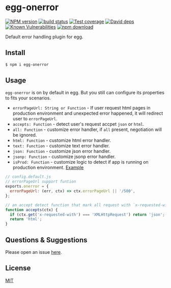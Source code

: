 # egg-onerror

[![NPM version][npm-image]][npm-url]
[![build status][travis-image]][travis-url]
[![Test coverage][codecov-image]][codecov-url]
[![David deps][david-image]][david-url]
[![Known Vulnerabilities][snyk-image]][snyk-url]
[![npm download][download-image]][download-url]

[npm-image]: https://img.shields.io/npm/v/egg-onerror.svg?style=flat-square
[npm-url]: https://npmjs.org/package/egg-onerror
[travis-image]: https://img.shields.io/travis/eggjs/egg-onerror.svg?style=flat-square
[travis-url]: https://travis-ci.org/eggjs/egg-onerror
[codecov-image]: https://codecov.io/github/eggjs/egg-onerror/coverage.svg?branch=master
[codecov-url]: https://codecov.io/github/eggjs/egg-onerror?branch=master
[david-image]: https://img.shields.io/david/eggjs/egg-onerror.svg?style=flat-square
[david-url]: https://david-dm.org/eggjs/egg-onerror
[snyk-image]: https://snyk.io/test/npm/egg-onerror/badge.svg?style=flat-square
[snyk-url]: https://snyk.io/test/npm/egg-onerror
[download-image]: https://img.shields.io/npm/dm/egg-onerror.svg?style=flat-square
[download-url]: https://npmjs.org/package/egg-onerror

Default error handling plugin for egg.

## Install

```bash
$ npm i egg-onerror
```

## Usage

`egg-onerror` is on by default in egg. But you still can configure its properties to fits your scenarios.

- `errorPageUrl: String or Function` - If user request html pages in production environment and unexpected error happened, it will redirect user to `errorPageUrl`.
- `accepts: Function` - detect user's request accpet `json` or `html`.
- `all: Function` - customize error handler, if `all` present, negotiation will be ignored.
- `html: Function` - customize html error handler.
- `text: Function` - customize text error handler.
- `json: Function` - customize json error handler.
- `jsonp: Function` - customize jsonp error handler.
- `isProd: Function` - customize logic to detect if app is running on production environment. [Example](./test/fixtures/onerror-custom-isProd/config/config.default.js#L4)

```js
// config.default.js
// errorPageUrl support funtion
exports.onerror = {
  errorPageUrl: (err, ctx) => ctx.errorPageUrl || '/500',
};

// an accept detect function that mark all request with `x-requested-with=XMLHttpRequest` header accepts json.
function accepts(ctx) {
  if (ctx.get('x-requested-with') === 'XMLHttpRequest') return 'json';
  return 'html';
}
```

## Questions & Suggestions

Please open an issue [here](https://github.com/eggjs/egg/issues).

## License

[MIT](https://github.com/eggjs/egg-onerror/blob/master/LICENSE)

